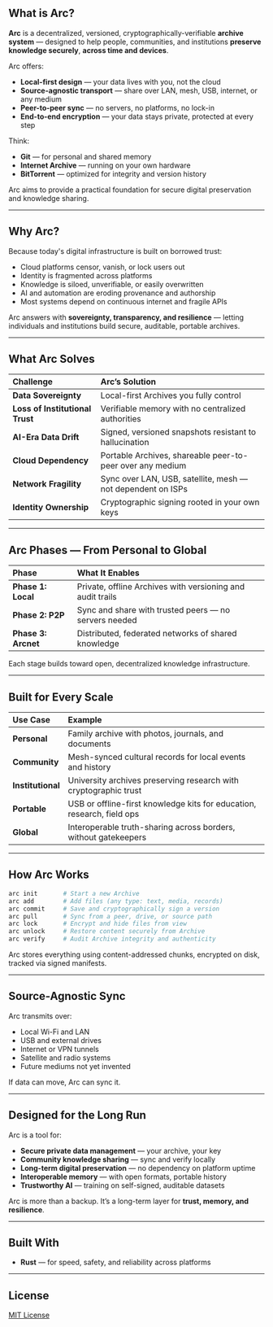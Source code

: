## What is Arc?

**Arc** is a decentralized, versioned, cryptographically-verifiable **archive system** —
designed to help people, communities, and institutions **preserve knowledge securely**, **across time and devices**.

Arc offers:

* **Local-first design** — your data lives with you, not the cloud
* **Source-agnostic transport** — share over LAN, mesh, USB, internet, or any medium
* **Peer-to-peer sync** — no servers, no platforms, no lock-in
* **End-to-end encryption** — your data stays private, protected at every step

Think:

* **Git** — for personal and shared memory
* **Internet Archive** — running on your own hardware
* **BitTorrent** — optimized for integrity and version history

Arc aims to provide a practical foundation for secure digital preservation and knowledge sharing.

---

## Why Arc?

Because today's digital infrastructure is built on borrowed trust:

* Cloud platforms censor, vanish, or lock users out
* Identity is fragmented across platforms
* Knowledge is siloed, unverifiable, or easily overwritten
* AI and automation are eroding provenance and authorship
* Most systems depend on continuous internet and fragile APIs

Arc answers with **sovereignty, transparency, and resilience** —
letting individuals and institutions build secure, auditable, portable archives.

---

## What Arc Solves

| Challenge                       | Arc’s Solution                                              |
| :------------------------------ | :---------------------------------------------------------- |
| **Data Sovereignty**            | Local-first Archives you fully control                      |
| **Loss of Institutional Trust** | Verifiable memory with no centralized authorities           |
| **AI-Era Data Drift**           | Signed, versioned snapshots resistant to hallucination      |
| **Cloud Dependency**            | Portable Archives, shareable peer-to-peer over any medium   |
| **Network Fragility**           | Sync over LAN, USB, satellite, mesh — not dependent on ISPs |
| **Identity Ownership**          | Cryptographic signing rooted in your own keys               |

---

## Arc Phases — From Personal to Global

| Phase               | What It Enables                                            |
| :------------------ | :--------------------------------------------------------- |
| **Phase 1: Local**  | Private, offline Archives with versioning and audit trails |
| **Phase 2: P2P**    | Sync and share with trusted peers — no servers needed      |
| **Phase 3: Arcnet** | Distributed, federated networks of shared knowledge        |

Each stage builds toward open, decentralized knowledge infrastructure.

---

## Built for Every Scale

| Use Case          | Example                                                                |
| :---------------- | :--------------------------------------------------------------------- |
| **Personal**      | Family archive with photos, journals, and documents                    |
| **Community**     | Mesh-synced cultural records for local events and history              |
| **Institutional** | University archives preserving research with cryptographic trust       |
| **Portable**      | USB or offline-first knowledge kits for education, research, field ops |
| **Global**        | Interoperable truth-sharing across borders, without gatekeepers        |

---

## How Arc Works

```bash
arc init       # Start a new Archive
arc add        # Add files (any type: text, media, records)
arc commit     # Save and cryptographically sign a version
arc pull       # Sync from a peer, drive, or source path
arc lock       # Encrypt and hide files from view
arc unlock     # Restore content securely from Archive
arc verify     # Audit Archive integrity and authenticity
```

Arc stores everything using content-addressed chunks, encrypted on disk, tracked via signed manifests.

---

## Source-Agnostic Sync

Arc transmits over:

* Local Wi-Fi and LAN
* USB and external drives
* Internet or VPN tunnels
* Satellite and radio systems
* Future mediums not yet invented

If data can move, Arc can sync it.

---

## Designed for the Long Run

Arc is a tool for:

* **Secure private data management** — your archive, your key
* **Community knowledge sharing** — sync and verify locally
* **Long-term digital preservation** — no dependency on platform uptime
* **Interoperable memory** — with open formats, portable history
* **Trustworthy AI** — training on self-signed, auditable datasets

Arc is more than a backup.
It’s a long-term layer for **trust, memory, and resilience**.

---

## Built With

* **Rust** — for speed, safety, and reliability across platforms

---

## License

[MIT License](LICENSE)
